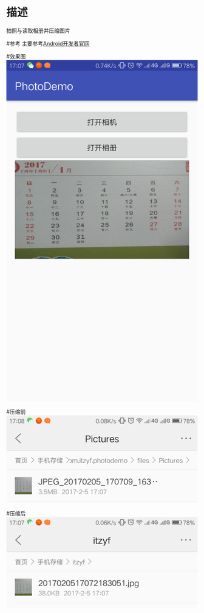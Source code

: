 # 描述
拍照与读取相册并压缩图片

#参考
主要参考[Android开发者官网](https://developer.android.google.cn/training/camera/photobasics.html)

#效果图
![效果图](./image/img1.png)

#压缩前
![压缩前](./image/img3.png)

#压缩后
![压缩后](./image/img2.png)